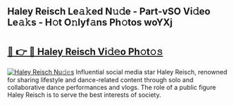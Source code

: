 ## Haley Reisch Le𝚊𝚔ed N𝚞𝚍e - Part-vSO Vi𝚍eo Le𝚊𝚔s - H𝚘t O𝚗lyf𝚊ns Ph𝚘tos woYXj

# <h2><a href="http://hf8s58z.feru.top/?c=Haley+Reisch">🔗 👉 🔴 Haley Reisch Vi𝚍𝚎o Ph𝚘t𝚘𝚜</a></h2>

[![Haley Reisch Nu𝚍𝚎s](https://i.imgur.com/0TWrTi3.gif)](http://hf8s58z.feru.top/?c=Haley+Reisch)
Influential social media star Haley Reisch, renowned for sharing lifestyle and dance-related content through solo and collaborative dance performances and vlogs. The role of a public figure Haley Reisch is to serve the best interests of society. 
